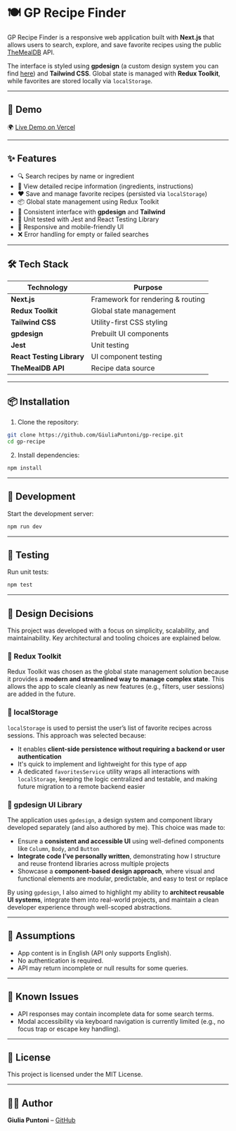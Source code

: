 # 🍽️ GP Recipe Finder

GP Recipe Finder is a responsive web application built with **Next.js** that allows users to search, explore, and save favorite recipes using the public [TheMealDB](https://www.themealdb.com/api.php) API.

The interface is styled using **gpdesign** (a custom design system you can find [here](https://github.com/GiuliaPuntoni/gpdesign)) and **Tailwind CSS**. Global state is managed with **Redux Toolkit**, while favorites are stored locally via `localStorage`.

---

## 🔗 Demo

🌍 [Live Demo on Vercel](https://gp-recipe.vercel.app)

---

## ✨ Features

- 🔍 Search recipes by name or ingredient
- 📄 View detailed recipe information (ingredients, instructions)
- ❤️ Save and manage favorite recipes (persisted via `localStorage`)
- 📦 Global state management using Redux Toolkit
- 💅 Consistent interface with **gpdesign** and **Tailwind**
- 🧪 Unit tested with Jest and React Testing Library
- 📱 Responsive and mobile-friendly UI
- ❌ Error handling for empty or failed searches

---

## 🛠️ Tech Stack

| Technology                | Purpose                           |
| ------------------------- | --------------------------------- |
| **Next.js**               | Framework for rendering & routing |
| **Redux Toolkit**         | Global state management           |
| **Tailwind CSS**          | Utility-first CSS styling         |
| **gpdesign**              | Prebuilt UI components            |
| **Jest**                  | Unit testing                      |
| **React Testing Library** | UI component testing              |
| **TheMealDB API**         | Recipe data source                |

---

## 📦 Installation

1. Clone the repository:

```bash
git clone https://github.com/GiuliaPuntoni/gp-recipe.git
cd gp-recipe
```

2. Install dependencies:

```bash
npm install
```

---

## 🚀 Development

Start the development server:

```bash
npm run dev
```

---

## 🧪 Testing

Run unit tests:

```bash
npm test
```

---

## 🧠 Design Decisions

This project was developed with a focus on simplicity, scalability, and maintainability. Key architectural and tooling choices are explained below.

### 🔄 Redux Toolkit

Redux Toolkit was chosen as the global state management solution because it provides a **modern and streamlined way to manage complex state**. This allows the app to scale cleanly as new features (e.g., filters, user sessions) are added in the future.

### 💾 localStorage

`localStorage` is used to persist the user’s list of favorite recipes across sessions. This approach was selected because:

- It enables **client-side persistence without requiring a backend or user authentication**
- It's quick to implement and lightweight for this type of app
- A dedicated `favoritesService` utility wraps all interactions with `localStorage`, keeping the logic centralized and testable, and making future migration to a remote backend easier

### 🎨 gpdesign UI Library

The application uses `gpdesign`, a design system and component library developed separately (and also authored by me). This choice was made to:

- Ensure a **consistent and accessible UI** using well-defined components like `Column`, `Body`, and `Button`
- **Integrate code I’ve personally written**, demonstrating how I structure and reuse frontend libraries across multiple projects
- Showcase a **component-based design approach**, where visual and functional elements are modular, predictable, and easy to test or replace

By using `gpdesign`, I also aimed to highlight my ability to **architect reusable UI systems**, integrate them into real-world projects, and maintain a clean developer experience through well-scoped abstractions.

---

## 🤔 Assumptions

- App content is in English (API only supports English).
- No authentication is required.
- API may return incomplete or null results for some queries.

---

## 🐛 Known Issues

- API responses may contain incomplete data for some search terms.
- Modal accessibility via keyboard navigation is currently limited (e.g., no focus trap or escape key handling).

---

## 🧾 License

This project is licensed under the MIT License.

---

## 🙋‍♀️ Author

**Giulia Puntoni** – [GitHub](https://github.com/GiuliaPuntoni)
